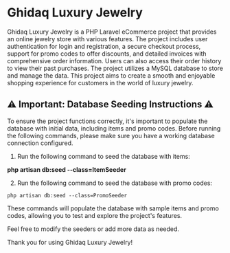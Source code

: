 # Ghidaq Luxury Jewelry
Ghidaq Luxury Jewelry is a PHP Laravel eCommerce project that provides an online jewelry store with various features. The project includes user authentication for login and registration, a secure checkout process, support for promo codes to offer discounts, and detailed invoices with comprehensive order information. Users can also access their order history to view their past purchases. The project utilizes a MySQL database to store and manage the data. This project aims to create a smooth and enjoyable shopping experience for customers in the world of luxury jewelry.


## ⚠️ **Important: Database Seeding Instructions** ⚠️

To ensure the project functions correctly, it's important to populate the database with initial data, including items and promo codes. Before running the following commands, please make sure you have a working database connection configured.

1. Run the following command to seed the database with items:

**php artisan db:seed --class=ItemSeeder**

2. Run the following command to seed the database with promo codes:

`php artisan db:seed --class=PromoSeeder`

These commands will populate the database with sample items and promo codes, allowing you to test and explore the project's features.

Feel free to modify the seeders or add more data as needed.

Thank you for using Ghidaq Luxury Jewelry!
